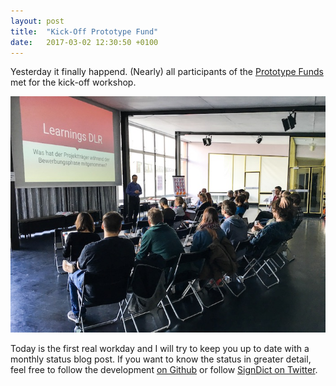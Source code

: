 ```yaml
---
layout: post
title:  "Kick-Off Prototype Fund"
date:   2017-03-02 12:30:50 +0100
---
```


Yesterday it finally happend. (Nearly) all participants of the [Prototype Funds](http://prototypefund.de)
met for the kick-off workshop.

![Picture of all participants of the kick-off workshop](/images/kick-off-prototype-fund.jpg)

Today is the first real workday and I will try to keep you up to date with
a monthly status blog post. If you want to know the status in greater detail,
feel free to follow the development [on Github](https://github.com/signdict/website/milestones)
or follow [SignDict on Twitter](https://twitter.com/signdict).


